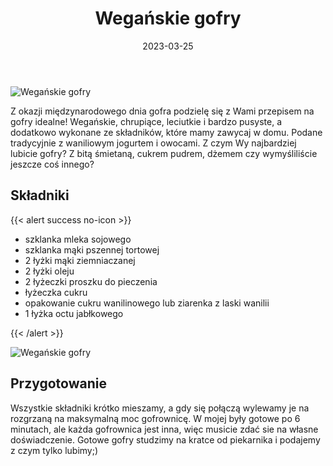 ﻿---
title: "Wegańskie gofry"
date: 2023-03-25
categories:
- desery
tags:
- gofry
- wegańskie
- bez laktozy
thumbnailImagePosition: "top"
---
![Wegańskie gofry](/img/Weganskie-gofry/Weganskie-gofry-1.JPG)

Z okazji międzynarodowego dnia gofra podzielę się z Wami przepisem na gofry idealne! Wegańskie, chrupiące, leciutkie i bardzo pusyste, a dodatkowo wykonane ze składników, które mamy zawycaj w domu. Podane tradycyjnie z waniliowym jogurtem i owocami. Z czym Wy najbardziej lubicie gofry? Z bitą śmietaną, cukrem pudrem, dżemem czy wymyśliliście jeszcze coś innego?
<!--more-->

## Składniki
{{< alert success no-icon >}}
- szklanka mleka sojowego
- szklanka mąki pszennej tortowej
- 2 łyżki mąki ziemniaczanej
- 2 łyżki oleju
- 2 łyżeczki proszku do pieczenia 
- łyżeczka cukru
- opakowanie cukru wanilinowego lub ziarenka z laski wanilii
- 1 łyżka octu jabłkowego

{{< /alert >}}

![Wegańskie gofry](/img/Weganskie-gofry/Weganskie-gofry-2.JPG)
## Przygotowanie
Wszystkie składniki krótko mieszamy, a gdy się połączą wylewamy je na rozgrzaną na maksymalną moc gofrownicę. W mojej były gotowe po 6 minutach, ale każda gofrownica jest inna, więc musicie zdać sie na własne doświadczenie. Gotowe gofry studzimy na kratce od piekarnika i podajemy z czym tylko lubimy;) 
